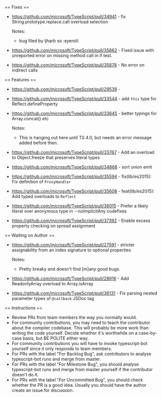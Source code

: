 == Fixes ==

* https://github.com/microsoft/TypeScript/pull/34941 - fix String.prototype.replace.call overload selection

  Notes:
  - bug filed by ljharb so :eyeroll:
* https://github.com/microsoft/TypeScript/pull/35862 - Fixed issue with unreported error on missing method call in if test.
* https://github.com/microsoft/TypeScript/pull/35878 - No error on indirect calls

== Features ==

* https://github.com/microsoft/TypeScript/pull/29539 - 
* https://github.com/microsoft/TypeScript/pull/33544 - add `this` type for Reflect.defineProperty
* https://github.com/microsoft/TypeScript/pull/33645 - better typings for Array.concat() etc

  Notes:
  - This is hanging out here until TS 4.0, but needs an error message added before then.
* https://github.com/microsoft/TypeScript/pull/33767 - Add an overload to Object.freeze that preserves literal types
* https://github.com/microsoft/TypeScript/pull/34868 - sort union emit
* https://github.com/microsoft/TypeScript/pull/35594 - fix(lib/es2015): Fix definition of `ProxyHandler`
* https://github.com/microsoft/TypeScript/pull/35608 - feat(lib/es2015): Add typed overloads to `Reflect`
* https://github.com/microsoft/TypeScript/pull/36015 - Prefer a likely literal over anonymous type in --noImplicitAny codefixes
* https://github.com/microsoft/TypeScript/pull/37392 - Enable excess property checking on spread assignment

== Waiting on Author ==

* https://github.com/microsoft/TypeScript/pull/27591 - stricter assignability from an index signature to optional properties

  Notes:
  - Pretty breaky and doesn't find [m]any good bugs.
* https://github.com/microsoft/TypeScript/pull/28916 - Add ReadonlyArray overload to Array.isArray
* https://github.com/microsoft/TypeScript/pull/36131 - Fix parsing nested parameter types of `@callback` JSDoc tag

== Instructions ==

* Review PRs from team members the way you normally would.
* For community contributions, you may need to teach the contributor about the compiler codebase. This will probably be more work than writing the code yourself. Decide whether it's worthwhile on a case-by-case basis, but BE POLITE either way.
* For community contributions you will have to invoke typescript-bot yourself since it only responds to team members.
* For PRs with the label "For Backlog Bug", ask contributors to analyse typescript-bot runs and merge from master.
* For PRs with the label "For Milestone Bug", you should analyse typescript-bot runs and merge from master yourself if the contributor doesn't do it.
* For PRs with the label "For Uncommitted Bug", you should check whether the PR is a good idea. Usually you should have the author create an issue for discussion.
